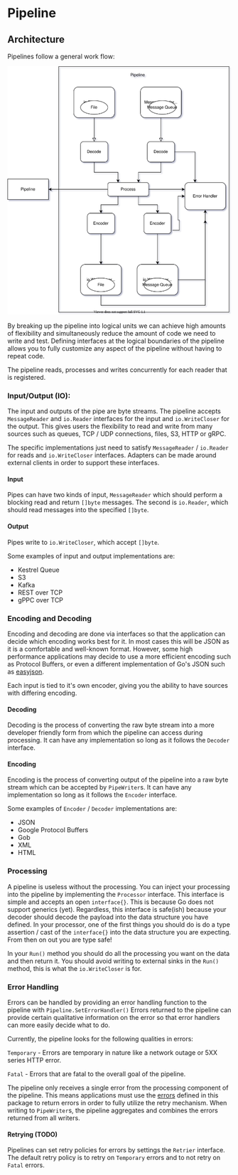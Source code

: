 # Pipeline

## Architecture

Pipelines follow a general work flow:

![Pipeline Overview](./pipeline.svg)

By breaking up the pipeline into logical units we can achieve high amounts of flexibility and simultaneously
reduce the amount of code we need to write and test. Defining interfaces at the logical boundaries of
the pipeline allows you to fully customize any aspect of the pipeline without having to repeat code.

The pipeline reads, processes and writes concurrently for each reader that is registered.


### Input/Output (IO): 

The input and outputs of the pipe are byte streams. The pipeline accepts `MessageReader` and `io.Reader` interfaces
for the input and `io.WriteCloser` for the output. This gives users the flexibility to read and write from many sources
such as queues, TCP / UDP connections, files, S3, HTTP or gRPC.

The specific implementations just need to satisfy `MessageReader` / `io.Reader` for reads and  `io.WriteCloser` interfaces.
Adapters can be made around external clients in order to support these interfaces.

#### Input

Pipes can have two kinds of input, `MessageReader` which should perform a blocking read and return `[]byte` messages.
The second is `io.Reader`, which should read messages into the specified `[]byte`. 

#### Output

Pipes write to `io.WriteCloser`, which accept `[]byte`.

Some examples of input and output implementations are:
- Kestrel Queue
- S3
- Kafka
- REST over TCP
- gPPC over TCP

### Encoding and Decoding 

Encoding and decoding are done via interfaces so that the application can decide which encoding works best 
for it. In most cases this will be JSON as it is a comfortable and well-known format. However, some high 
performance applications may decide to use a more efficient encoding such as Protocol Buffers, or even
a different implementation of Go's JSON such as [easyjson](https://github.com/mailru/easyjson).

Each input is tied to it's own encoder, giving you the ability to have sources with differing encoding.

#### Decoding

Decoding is the process of converting the raw byte stream into a more developer friendly form
from which the pipeline can access during processing. It can have any implementation so long as it follows
the `Decoder` interface.

#### Encoding

Encoding is the process of converting output of the pipeline into a raw byte stream which can be accepted by
`PipeWriter`s. It can have any implementation so long as it follows the `Encoder` interface.

Some examples of `Encoder` / `Decoder` implementations are:
- JSON
- Google Protocol Buffers
- Gob
- XML
- HTML
 
### Processing

A pipeline is useless without the processing. You can inject your processing into the pipeline by implementing the
`Processor` interface. This interface is simple and accepts an open `interface{}`. This is because Go does not support
generics (yet). Regardless, this interface is safe(ish) because your decoder should decode the payload into the data
structure you have defined. In your processor, one of the first things you should do is do a type assertion / cast of
the `interface{}` into the data structure you are expecting. From then on out you are type safe!

In your `Run()` method you should do all the processing you want on the data and then return it. 
You should avoid writing to external sinks in the `Run()` method, this is what the `io.WriteCloser` is for.
 

### Error Handling

Errors can be handled by providing an error handling function to the pipeline with `Pipeline.SetErrorHandler()` 
Errors returned to the pipeline can provide certain qualitative information on the error so that error handlers
can more easily decide what to do. 

Currently, the pipeline looks for the following qualities in errors:

`Temporary` - Errors are temporary in nature like a network outage or 5XX series HTTP error.

`Fatal` - Errors that are fatal to the overall goal of the pipeline. 

The pipeline only receives a single error from the processing component of the pipeline.
This means applications must use the [errors](./errors.go) defined in this package to return 
errors in order to fully utilize the retry mechanism. When writing to `PipeWriter`s, the pipeline aggregates
and combines the errors returned from all writers.

#### Retrying (TODO)

Pipelines can set retry policies for errors by settings the `Retrier` interface.
The default retry policy is to retry on `Temporary` errors and to not retry on `Fatal` errors. 
 